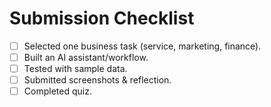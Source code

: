# Submission Checklist

- [ ] Selected one business task (service, marketing, finance).  
- [ ] Built an AI assistant/workflow.  
- [ ] Tested with sample data.  
- [ ] Submitted screenshots & reflection.  
- [ ] Completed quiz.
